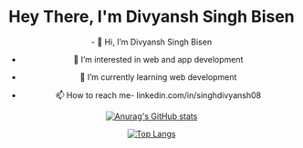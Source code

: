 <h1 align="center">Hey There, I'm Divyansh Singh Bisen</h1>
<body align="center">
- 👋 Hi, I’m Divyansh Singh Bisen<br>
  
- 👀 I’m interested in web and app development<br>
  
- 🌱 I’m currently learning web development<br>
  
- 📫 How to reach me- linkedin.com/in/singhdivyansh08<br>
 
  
 
 [![Anurag's GitHub stats](https://github-readme-stats.vercel.app/api?username=Singh-Divyansh&theme=tokyonight)](https://github.com/anuraghazra/github-readme-stats)<p style="width:5%;"></p>   [![Top Langs](https://github-readme-stats.vercel.app/api/top-langs/?username=Singh-Divyansh&hide_progress=true&theme=tokyonight)](https://github.com/anuraghazra/github-readme-stats)
 
<!---
Singh-Divyansh/Singh-Divyansh is a ✨ special ✨ repository because its `README.md` (this file) appears on your GitHub profile.
You can click the Preview link to take a look at your changes.
--->

